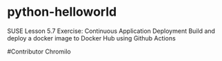 # python-helloworld
SUSE Lesson 5.7 Exercise: Continuous Application Deployment
Build and deploy a docker image to Docker Hub using Github Actions

#Contributor
Chromilo
